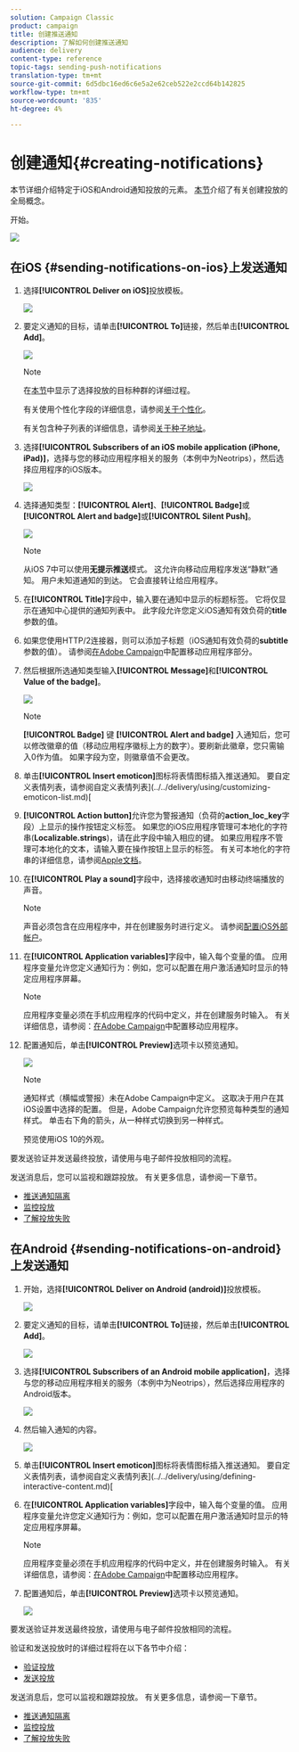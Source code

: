 ```yaml
---
solution: Campaign Classic
product: campaign
title: 创建推送通知
description: 了解如何创建推送通知
audience: delivery
content-type: reference
topic-tags: sending-push-notifications
translation-type: tm+mt
source-git-commit: 6d5dbc16ed6c6e5a2e62ceb522e2ccd64b142825
workflow-type: tm+mt
source-wordcount: '835'
ht-degree: 4%

---
```



# 创建通知{#creating-notifications}

本节详细介绍特定于iOS和Android通知投放的元素。 [本节](../../delivery/using/steps-about-delivery-creation-steps.md)介绍了有关创建投放的全局概念。

开始。

![](assets/nmac_delivery_1.png)

## 在iOS {#sending-notifications-on-ios}上发送通知

1. 选择&#x200B;**[!UICONTROL Deliver on iOS]**&#x200B;投放模板。

   ![](assets/nmac_delivery_ios_1.png)

1. 要定义通知的目标，请单击&#x200B;**[!UICONTROL To]**&#x200B;链接，然后单击&#x200B;**[!UICONTROL Add]**。

   ![](assets/nmac_delivery_ios_2.png)

   >[!NOTE]
   >
   >在[本节](../../delivery/using/steps-defining-the-target-population.md)中显示了选择投放的目标种群的详细过程。
   >
   >有关使用个性化字段的详细信息，请参阅[关于个性化](../../delivery/using/about-personalization.md)。
   >
   >有关包含种子列表的详细信息，请参阅[关于种子地址](../../delivery/using/about-seed-addresses.md)。

1. 选择&#x200B;**[!UICONTROL Subscribers of an iOS mobile application (iPhone, iPad)]**，选择与您的移动应用程序相关的服务（本例中为Neotrips），然后选择应用程序的iOS版本。

   ![](assets/nmac_delivery_ios_3.png)

1. 选择通知类型：**[!UICONTROL Alert]**、**[!UICONTROL Badge]**&#x200B;或&#x200B;**[!UICONTROL Alert and badge]**&#x200B;或&#x200B;**[!UICONTROL Silent Push]**。

   ![](assets/nmac_delivery_ios_4.png)

   >[!NOTE]
   >
   >从iOS 7中可以使用&#x200B;**无提示推送**&#x200B;模式。 这允许向移动应用程序发送“静默”通知。 用户未知道通知的到达。 它会直接转让给应用程序。

1. 在&#x200B;**[!UICONTROL Title]**&#x200B;字段中，输入要在通知中显示的标题标签。 它将仅显示在通知中心提供的通知列表中。 此字段允许您定义iOS通知有效负荷的&#x200B;**title**&#x200B;参数的值。

1. 如果您使用HTTP/2连接器，则可以添加子标题（iOS通知有效负荷的&#x200B;**subtitle**&#x200B;参数的值）。 请参阅[在Adobe Campaign](../../delivery/using/configuring-the-mobile-application.md)中配置移动应用程序部分。

1. 然后根据所选通知类型输入&#x200B;**[!UICONTROL Message]**&#x200B;和&#x200B;**[!UICONTROL Value of the badge]**。

   ![](assets/nmac_delivery_ios_5.png)

   >[!NOTE]
   >
   >**[!UICONTROL Badge]** 键 **[!UICONTROL Alert and badge]** 入通知后，您可以修改徽章的值（移动应用程序徽标上方的数字）。要刷新此徽章，您只需输入0作为值。 如果字段为空，则徽章值不会更改。

1. 单击&#x200B;**[!UICONTROL Insert emoticon]**&#x200B;图标将表情图标插入推送通知。 要自定义表情列表，请参阅自定义表情列表](../../delivery/using/customizing-emoticon-list.md)[

1. **[!UICONTROL Action button]**&#x200B;允许您为警报通知（负荷的&#x200B;**action_loc_key**&#x200B;字段）上显示的操作按钮定义标签。 如果您的iOS应用程序管理可本地化的字符串(**Localizable.strings**)，请在此字段中输入相应的键。 如果应用程序不管理可本地化的文本，请输入要在操作按钮上显示的标签。 有关可本地化的字符串的详细信息，请参阅[Apple文档](https://developer.apple.com/library/archive/documentation/NetworkingInternet/Conceptual/RemoteNotificationsPG/CreatingtheNotificationPayload.html#//apple_ref/doc/uid/TP40008194-CH10-SW1)。
1. 在&#x200B;**[!UICONTROL Play a sound]**&#x200B;字段中，选择接收通知时由移动终端播放的声音。

   >[!NOTE]
   >
   >声音必须包含在应用程序中，并在创建服务时进行定义。 请参阅[配置iOS外部帐户](../../delivery/using/configuring-the-mobile-application.md#configuring-external-account-ios)。

1. 在&#x200B;**[!UICONTROL Application variables]**&#x200B;字段中，输入每个变量的值。 应用程序变量允许您定义通知行为：例如，您可以配置在用户激活通知时显示的特定应用程序屏幕。

   >[!NOTE]
   >
   >应用程序变量必须在手机应用程序的代码中定义，并在创建服务时输入。 有关详细信息，请参阅：[在Adobe Campaign](../../delivery/using/configuring-the-mobile-application.md)中配置移动应用程序。

1. 配置通知后，单击&#x200B;**[!UICONTROL Preview]**&#x200B;选项卡以预览通知。

   ![](assets/nmac_intro_2.png)

   >[!NOTE]
   >
   >通知样式（横幅或警报）未在Adobe Campaign中定义。 这取决于用户在其iOS设置中选择的配置。 但是，Adobe Campaign允许您预览每种类型的通知样式。 单击右下角的箭头，从一种样式切换到另一种样式。
   >
   >预览使用iOS 10的外观。

要发送验证并发送最终投放，请使用与电子邮件投放相同的流程。

发送消息后，您可以监视和跟踪投放。 有关更多信息，请参阅一下章节。

* [推送通知隔离](../../delivery/using/understanding-quarantine-management.md#push-notification-quarantines)
* [监控投放](../../delivery/using/about-delivery-monitoring.md)
* [了解投放失败](../../delivery/using/understanding-delivery-failures.md)

## 在Android {#sending-notifications-on-android}上发送通知

1. 开始，选择&#x200B;**[!UICONTROL Deliver on Android (android)]**&#x200B;投放模板。

   ![](assets/nmac_delivery_android_1.png)

1. 要定义通知的目标，请单击&#x200B;**[!UICONTROL To]**&#x200B;链接，然后单击&#x200B;**[!UICONTROL Add]**。

   ![](assets/nmac_delivery_android_2.png)

1. 选择&#x200B;**[!UICONTROL Subscribers of an Android mobile application]**，选择与您的移动应用程序相关的服务（本例中为Neotrips），然后选择应用程序的Android版本。

   ![](assets/nmac_delivery_android_3.png)

1. 然后输入通知的内容。

   ![](assets/nmac_delivery_android_4.png)

1. 单击&#x200B;**[!UICONTROL Insert emoticon]**&#x200B;图标将表情图标插入推送通知。 要自定义表情列表，请参阅自定义表情列表](../../delivery/using/defining-interactive-content.md)[

1. 在&#x200B;**[!UICONTROL Application variables]**&#x200B;字段中，输入每个变量的值。 应用程序变量允许您定义通知行为：例如，您可以配置在用户激活通知时显示的特定应用程序屏幕。

   >[!NOTE]
   >
   >应用程序变量必须在手机应用程序的代码中定义，并在创建服务时输入。 有关详细信息，请参阅：[在Adobe Campaign](../../delivery/using/configuring-the-mobile-application.md)中配置移动应用程序。

1. 配置通知后，单击&#x200B;**[!UICONTROL Preview]**&#x200B;选项卡以预览通知。

   ![](assets/nmac_intro_1.png)

要发送验证并发送最终投放，请使用与电子邮件投放相同的流程。

验证和发送投放时的详细过程将在以下各节中介绍：

* [验证投放](../../delivery/using/steps-validating-the-delivery.md)
* [发送投放](../../delivery/using/steps-sending-the-delivery.md)

发送消息后，您可以监视和跟踪投放。 有关更多信息，请参阅一下章节。

* [推送通知隔离](../../delivery/using/understanding-quarantine-management.md#push-notification-quarantines)
* [监控投放](../../delivery/using/about-delivery-monitoring.md)
* [了解投放失败](../../delivery/using/understanding-delivery-failures.md)
